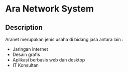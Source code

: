 # Ara Network System

## Description
Aranet merupakan jenis usaha di bidang jasa antara lain :

- Jaringan internet
- Desain grafis
- Aplikasi berbasis web dan desktop
- IT Konsultan
